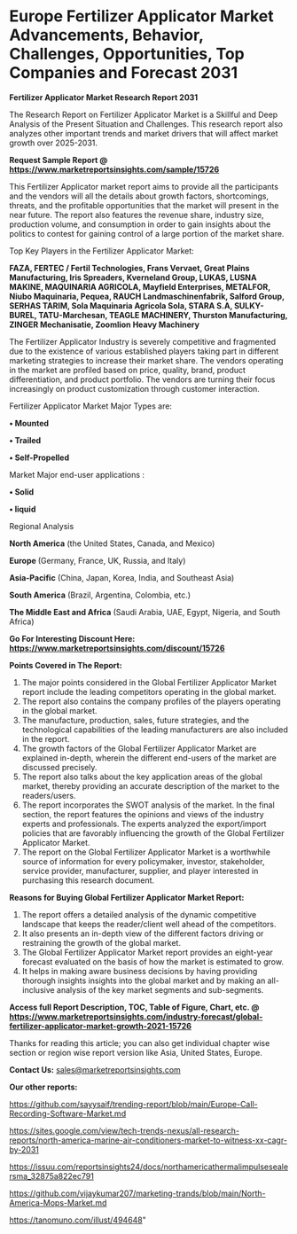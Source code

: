 # Europe Fertilizer Applicator Market Advancements, Behavior, Challenges, Opportunities, Top Companies and Forecast 2031

<strong>Fertilizer Applicator Market Research Report 2031</strong>

The Research Report on Fertilizer Applicator Market is a Skillful and Deep Analysis of the Present Situation and Challenges. This research report also analyzes other important trends and market drivers that will affect market growth over 2025-2031.

<strong>Request Sample Report @ <a href=https://www.marketreportsinsights.com/sample/15726>https://www.marketreportsinsights.com/sample/15726</a></strong>

This Fertilizer Applicator market report aims to provide all the participants and the vendors will all the details about growth factors, shortcomings, threats, and the profitable opportunities that the market will present in the near future. The report also features the revenue share, industry size, production volume, and consumption in order to gain insights about the politics to contest for gaining control of a large portion of the market share.

Top Key Players in the Fertilizer Applicator Market:

<strong>FAZA, FERTEC / Fertil Technologies, Frans Vervaet, Great Plains Manufacturing, Iris Spreaders, Kverneland Group, LUKAS, LUSNA MAKINE, MAQUINARIA AGRICOLA, Mayfield Enterprises, METALFOR, Niubo Maquinaria, Pequea, RAUCH Landmaschinenfabrik, Salford Group, SERHAS TARIM, Sola Maquinaria Agricola Sola, STARA S.A, SULKY-BUREL, TATU-Marchesan, TEAGLE MACHINERY, Thurston Manufacturing, ZINGER Mechanisatie, Zoomlion Heavy Machinery</strong>

The Fertilizer Applicator Industry is severely competitive and fragmented due to the existence of various established players taking part in different marketing strategies to increase their market share. The vendors operating in the market are profiled based on price, quality, brand, product differentiation, and product portfolio. The vendors are turning their focus increasingly on product customization through customer interaction.

Fertilizer Applicator Market Major Types are:

<strong>• Mounted

• Trailed

• Self-Propelled</strong>

Market Major end-user applications :

<strong>• Solid

• liquid</strong>

Regional Analysis

</u><strong><b>North America</b></strong> (the United States, Canada, and Mexico)

<strong><b>Europe </b></strong>(Germany, France, UK, Russia, and Italy)

<strong><b>Asia-Pacific</b></strong> (China, Japan, Korea, India, and Southeast Asia)

<strong><b>South America</b></strong> (Brazil, Argentina, Colombia, etc.)

<strong><b>The Middle East and Africa</b></strong> (Saudi Arabia, UAE, Egypt, Nigeria, and South Africa)

<strong>Go For Interesting Discount Here: <a href=https://www.marketreportsinsights.com/discount/15726>https://www.marketreportsinsights.com/discount/15726</a></strong>

<strong>Points Covered in The Report:</strong>
<ol>
  <li>The major points considered in the Global Fertilizer Applicator Market report include the leading competitors operating in the global market.</li>
  <li>The report also contains the company profiles of the players operating in the global market.</li>
  <li>The manufacture, production, sales, future strategies, and the technological capabilities of the leading manufacturers are also included in the report.</li>
  <li>The growth factors of the Global Fertilizer Applicator Market are explained in-depth, wherein the different end-users of the market are discussed precisely.</li>
  <li>The report also talks about the key application areas of the global market, thereby providing an accurate description of the market to the readers/users.</li>
  <li>The report incorporates the SWOT analysis of the market. In the final section, the report features the opinions and views of the industry experts and professionals. The experts analyzed the export/import policies that are favorably influencing the growth of the Global Fertilizer Applicator Market.</li>
  <li>The report on the Global Fertilizer Applicator Market is a worthwhile source of information for every policymaker, investor, stakeholder, service provider, manufacturer, supplier, and player interested in purchasing this research document.</li>
</ol>
<strong>Reasons for Buying Global Fertilizer Applicator Market Report:</strong>

<ol>
  <li>The report offers a detailed analysis of the dynamic competitive landscape that keeps the reader/client well ahead of the competitors.</li>
  <li>It also presents an in-depth view of the different factors driving or restraining the growth of the global market.</li>
  <li>The Global Fertilizer Applicator Market report provides an eight-year forecast evaluated on the basis of how the market is estimated to grow.</li>
  <li>It helps in making aware business decisions by having providing thorough insights insights into the global market and by making an all-inclusive analysis of the key market segments and sub-segments.</li>
</ol>
<strong>Access full Report Description, TOC, Table of Figure, Chart, etc. @ <a href=https://www.marketreportsinsights.com/industry-forecast/global-fertilizer-applicator-market-growth-2021-15726>https://www.marketreportsinsights.com/industry-forecast/global-fertilizer-applicator-market-growth-2021-15726</a></strong>


Thanks for reading this article; you can also get individual chapter wise section or region wise report version like Asia, United States, Europe.

<strong>Contact Us:</strong>
sales@marketreportsinsights.com

<strong>Our other reports:</strong>

<a href=https://github.com/sayysaif/trending-report/blob/main/Europe-Call-Recording-Software-Market.md>https://github.com/sayysaif/trending-report/blob/main/Europe-Call-Recording-Software-Market.md</a>

<a href=https://sites.google.com/view/tech-trends-nexus/all-research-reports/north-america-marine-air-conditioners-market-to-witness-xx-cagr-by-2031>https://sites.google.com/view/tech-trends-nexus/all-research-reports/north-america-marine-air-conditioners-market-to-witness-xx-cagr-by-2031</a>

<a href=https://issuu.com/reportsinsights24/docs/northamericathermalimpulsesealersma_32875a822ec791>https://issuu.com/reportsinsights24/docs/northamericathermalimpulsesealersma_32875a822ec791</a>

<a href=https://github.com/vijaykumar207/marketing-trands/blob/main/North-America-Mops-Market.md>https://github.com/vijaykumar207/marketing-trands/blob/main/North-America-Mops-Market.md</a>

<a href=https://tanomuno.com/illust/494648>https://tanomuno.com/illust/494648</a>"
